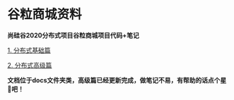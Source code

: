 # 谷粒商城资料

**尚硅谷2020分布式项目谷粒商城项目代码+笔记**

[1. 分布式基础篇](docs/谷粒商城—分布式基础.md)

[2. 分布式高级篇](docs/谷粒商城—分布式高级.md)

**文档位于docs文件夹类，高级篇已经更新完成，做笔记不易，有帮助的话点个星💖吧！**
